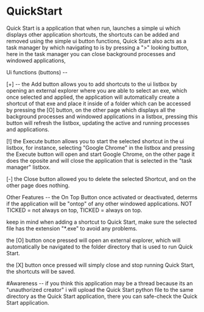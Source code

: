 # QuickStart
Quick Start is a application that when run, launches a simple ui which displays other application shortcuts, the shortcuts can be added and removed using the simple ui button functions, Quick Start also acts as a task manager by which navigating to is by pressing a ">" looking button, here in the task manager you can close background processes and windowed applications,

Ui functions (buttons) --

[+] --
the Add button allows you to add shortcuts to the ui listbox by opening an external explorer where you are able to select an exe, which once selected and applied, the application will automatically create a shortcut of that exe and place it inside of a folder which can be accessed by pressing the [O] button, on the other page which displays all the background processes and windowed applications in a listbox, pressing this button will refresh the listbox, updating the active and running processes and applications.

[!]
the Execute button allows you to start the selected shortcut in the ui listbox, for instance, selecting "Google Chrome" in the listbox and pressing the Execute button will open and start Google Chrome, on the other page it does the oposite and will close the application that is selected in the "task manager" listbox.

[-]
the Close button allowed you to delete the selected Shortcut, and on the other page does nothing.

Other Features --
the On Top Button once activated or deactivated, determs if the application will be "ontop" of any other windowed applications. NOT TICKED = not always on top, TICKED = always on top. 

keep in mind when adding a shortcut to Quick Start, make sure the selected file has the extension "*.exe" to avoid any problems.

the [O] button once pressed will open an external explorer, which will automatically be navigated to the folder directory that is used to run Quick Start.

the [X] button once pressed will simply close and stop running Quick Start, the shortcuts will be saved.

#Awareness --
if you think this application may be a thread because its an "unauthorized creator" i will upload the Quick Start python file to the same directory as the Quick Start application,
there you can safe-check the Quick Start application.


